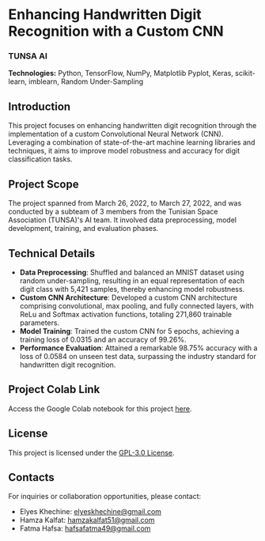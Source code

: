 # Enhancing Handwritten Digit Recognition with a Custom CNN

### TUNSA AI

**Technologies:** Python, TensorFlow, NumPy, Matplotlib Pyplot, Keras, scikit-learn, imblearn, Random Under-Sampling

## Introduction

This project focuses on enhancing handwritten digit recognition through the implementation of a custom Convolutional Neural Network (CNN). Leveraging a combination of state-of-the-art machine learning libraries and techniques, it aims to improve model robustness and accuracy for digit classification tasks.

## Project Scope

The project spanned from March 26, 2022, to March 27, 2022, and was conducted by a subteam of 3 members from the Tunisian Space Association (TUNSA)'s AI team. It involved data preprocessing, model development, training, and evaluation phases.

## Technical Details

- **Data Preprocessing**: Shuffled and balanced an MNIST dataset using random under-sampling, resulting in an equal representation of each digit class with 5,421 samples, thereby enhancing model robustness.
- **Custom CNN Architecture**: Developed a custom CNN architecture comprising convolutional, max pooling, and fully connected layers, with ReLu and Softmax activation functions, totaling 271,860 trainable parameters.
- **Model Training**: Trained the custom CNN for 5 epochs, achieving a training loss of 0.0315 and an accuracy of 99.26%.
- **Performance Evaluation**: Attained a remarkable 98.75% accuracy with a loss of 0.0584 on unseen test data, surpassing the industry standard for handwritten digit recognition.

## Project Colab Link

Access the Google Colab notebook for this project [here](https://colab.research.google.com/drive/1TZLSps4tR1ss-UME1PgWdDSub8N5Rn1e).

## License

This project is licensed under the [GPL-3.0 License](LICENSE).

## Contacts

For inquiries or collaboration opportunities, please contact:

- Elyes Khechine: elyeskhechine@gmail.com
- Hamza Kalfat: hamzakalfat51@gmail.com
- Fatma Hafsa: hafsafatma49@gmail.com

